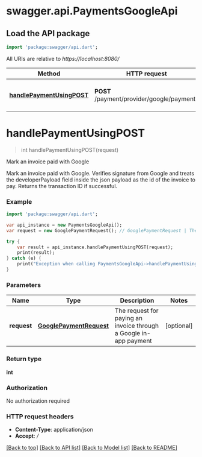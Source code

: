 # swagger.api.PaymentsGoogleApi

## Load the API package
```dart
import 'package:swagger/api.dart';
```

All URIs are relative to *https://localhost:8080/*

Method | HTTP request | Description
------------- | ------------- | -------------
[**handlePaymentUsingPOST**](PaymentsGoogleApi.md#handlePaymentUsingPOST) | **POST** /payment/provider/google/payments | Mark an invoice paid with Google


# **handlePaymentUsingPOST**
> int handlePaymentUsingPOST(request)

Mark an invoice paid with Google

Mark an invoice paid with Google. Verifies signature from Google and treats the developerPayload field inside the json payload as the id of the invoice to pay. Returns the transaction ID if successful.

### Example 
```dart
import 'package:swagger/api.dart';

var api_instance = new PaymentsGoogleApi();
var request = new GooglePaymentRequest(); // GooglePaymentRequest | The request for paying an invoice through a Google in-app payment

try { 
    var result = api_instance.handlePaymentUsingPOST(request);
    print(result);
} catch (e) {
    print("Exception when calling PaymentsGoogleApi->handlePaymentUsingPOST: $e\n");
}
```

### Parameters

Name | Type | Description  | Notes
------------- | ------------- | ------------- | -------------
 **request** | [**GooglePaymentRequest**](GooglePaymentRequest.md)| The request for paying an invoice through a Google in-app payment | [optional] 

### Return type

**int**

### Authorization

No authorization required

### HTTP request headers

 - **Content-Type**: application/json
 - **Accept**: */*

[[Back to top]](#) [[Back to API list]](../README.md#documentation-for-api-endpoints) [[Back to Model list]](../README.md#documentation-for-models) [[Back to README]](../README.md)

